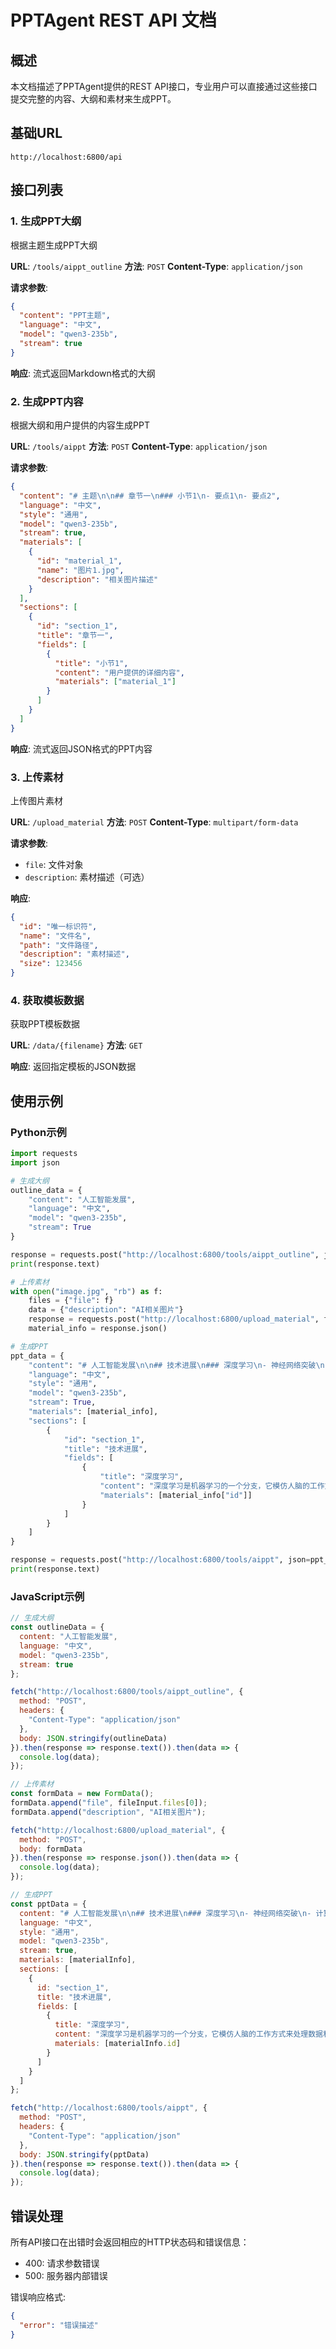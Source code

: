 # PPTAgent REST API 文档

## 概述
本文档描述了PPTAgent提供的REST API接口，专业用户可以直接通过这些接口提交完整的内容、大纲和素材来生成PPT。

## 基础URL
```
http://localhost:6800/api
```

## 接口列表

### 1. 生成PPT大纲
根据主题生成PPT大纲

**URL**: `/tools/aippt_outline`
**方法**: `POST`
**Content-Type**: `application/json`

**请求参数**:
```json
{
  "content": "PPT主题",
  "language": "中文",
  "model": "qwen3-235b",
  "stream": true
}
```

**响应**:
流式返回Markdown格式的大纲

### 2. 生成PPT内容
根据大纲和用户提供的内容生成PPT

**URL**: `/tools/aippt`
**方法**: `POST`
**Content-Type**: `application/json`

**请求参数**:
```json
{
  "content": "# 主题\n\n## 章节一\n### 小节1\n- 要点1\n- 要点2",
  "language": "中文",
  "style": "通用",
  "model": "qwen3-235b",
  "stream": true,
  "materials": [
    {
      "id": "material_1",
      "name": "图片1.jpg",
      "description": "相关图片描述"
    }
  ],
  "sections": [
    {
      "id": "section_1",
      "title": "章节一",
      "fields": [
        {
          "title": "小节1",
          "content": "用户提供的详细内容",
          "materials": ["material_1"]
        }
      ]
    }
  ]
}
```

**响应**:
流式返回JSON格式的PPT内容

### 3. 上传素材
上传图片素材

**URL**: `/upload_material`
**方法**: `POST`
**Content-Type**: `multipart/form-data`

**请求参数**:
- `file`: 文件对象
- `description`: 素材描述（可选）

**响应**:
```json
{
  "id": "唯一标识符",
  "name": "文件名",
  "path": "文件路径",
  "description": "素材描述",
  "size": 123456
}
```

### 4. 获取模板数据
获取PPT模板数据

**URL**: `/data/{filename}`
**方法**: `GET`

**响应**:
返回指定模板的JSON数据

## 使用示例

### Python示例
```python
import requests
import json

# 生成大纲
outline_data = {
    "content": "人工智能发展",
    "language": "中文",
    "model": "qwen3-235b",
    "stream": True
}

response = requests.post("http://localhost:6800/tools/aippt_outline", json=outline_data)
print(response.text)

# 上传素材
with open("image.jpg", "rb") as f:
    files = {"file": f}
    data = {"description": "AI相关图片"}
    response = requests.post("http://localhost:6800/upload_material", files=files, data=data)
    material_info = response.json()

# 生成PPT
ppt_data = {
    "content": "# 人工智能发展\n\n## 技术进展\n### 深度学习\n- 神经网络突破\n- 计算能力提升",
    "language": "中文",
    "style": "通用",
    "model": "qwen3-235b",
    "stream": True,
    "materials": [material_info],
    "sections": [
        {
            "id": "section_1",
            "title": "技术进展",
            "fields": [
                {
                    "title": "深度学习",
                    "content": "深度学习是机器学习的一个分支，它模仿人脑的工作方式来处理数据和创建模式，用于决策制定。",
                    "materials": [material_info["id"]]
                }
            ]
        }
    ]
}

response = requests.post("http://localhost:6800/tools/aippt", json=ppt_data)
print(response.text)
```

### JavaScript示例
```javascript
// 生成大纲
const outlineData = {
  content: "人工智能发展",
  language: "中文",
  model: "qwen3-235b",
  stream: true
};

fetch("http://localhost:6800/tools/aippt_outline", {
  method: "POST",
  headers: {
    "Content-Type": "application/json"
  },
  body: JSON.stringify(outlineData)
}).then(response => response.text()).then(data => {
  console.log(data);
});

// 上传素材
const formData = new FormData();
formData.append("file", fileInput.files[0]);
formData.append("description", "AI相关图片");

fetch("http://localhost:6800/upload_material", {
  method: "POST",
  body: formData
}).then(response => response.json()).then(data => {
  console.log(data);
});

// 生成PPT
const pptData = {
  content: "# 人工智能发展\n\n## 技术进展\n### 深度学习\n- 神经网络突破\n- 计算能力提升",
  language: "中文",
  style: "通用",
  model: "qwen3-235b",
  stream: true,
  materials: [materialInfo],
  sections: [
    {
      id: "section_1",
      title: "技术进展",
      fields: [
        {
          title: "深度学习",
          content: "深度学习是机器学习的一个分支，它模仿人脑的工作方式来处理数据和创建模式，用于决策制定。",
          materials: [materialInfo.id]
        }
      ]
    }
  ]
};

fetch("http://localhost:6800/tools/aippt", {
  method: "POST",
  headers: {
    "Content-Type": "application/json"
  },
  body: JSON.stringify(pptData)
}).then(response => response.text()).then(data => {
  console.log(data);
});
```

## 错误处理
所有API接口在出错时会返回相应的HTTP状态码和错误信息：

- 400: 请求参数错误
- 500: 服务器内部错误

错误响应格式:
```json
{
  "error": "错误描述"
}
```